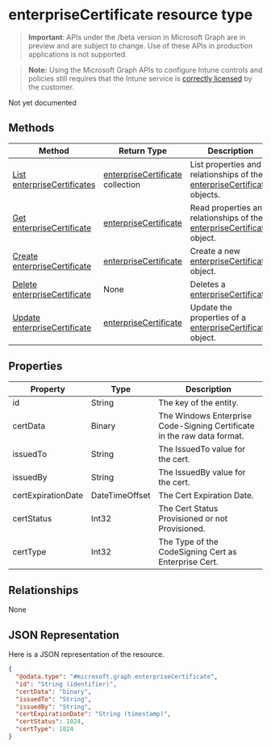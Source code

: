 ﻿# enterpriseCertificate resource type

> **Important**: APIs under the /beta version in Microsoft Graph are in preview and are subject to change. Use of these APIs in production applications is not supported.

> **Note:** Using the Microsoft Graph APIs to configure Intune controls and policies still requires that the Intune service is [correctly licensed](https://go.microsoft.com/fwlink/?linkid=839381) by the customer.

Not yet documented
## Methods
|Method|Return Type|Description|
|---|---|---|
|[List enterpriseCertificates](../api/intune_apps_enterprisecertificate_list.md)|[enterpriseCertificate](../resources/intune_apps_enterprisecertificate.md) collection|List properties and relationships of the [enterpriseCertificate](../resources/intune_apps_enterprisecertificate.md) objects.|
|[Get enterpriseCertificate](../api/intune_apps_enterprisecertificate_get.md)|[enterpriseCertificate](../resources/intune_apps_enterprisecertificate.md)|Read properties and relationships of the [enterpriseCertificate](../resources/intune_apps_enterprisecertificate.md) object.|
|[Create enterpriseCertificate](../api/intune_apps_enterprisecertificate_create.md)|[enterpriseCertificate](../resources/intune_apps_enterprisecertificate.md)|Create a new [enterpriseCertificate](../resources/intune_apps_enterprisecertificate.md) object.|
|[Delete enterpriseCertificate](../api/intune_apps_enterprisecertificate_delete.md)|None|Deletes a [enterpriseCertificate](../resources/intune_apps_enterprisecertificate.md).|
|[Update enterpriseCertificate](../api/intune_apps_enterprisecertificate_update.md)|[enterpriseCertificate](../resources/intune_apps_enterprisecertificate.md)|Update the properties of a [enterpriseCertificate](../resources/intune_apps_enterprisecertificate.md) object.|

## Properties
|Property|Type|Description|
|---|---|---|
|id|String|The key of the entity.|
|certData|Binary|The Windows Enterprise Code-Signing Certificate in the raw data format.|
|issuedTo|String|The IssuedTo value for the cert.|
|issuedBy|String|The IssuedBy value for the cert.|
|certExpirationDate|DateTimeOffset|The Cert Expiration Date.|
|certStatus|Int32|The Cert Status Provisioned or not Provisioned.|
|certType|Int32|The Type of the CodeSigning Cert as Enterprise Cert.|

## Relationships
None
## JSON Representation
Here is a JSON representation of the resource.
<!-- {
  "blockType": "resource",
  "keyProperty": "id",
  "@odata.type": "microsoft.graph.enterpriseCertificate"
}
-->
```json
{
  "@odata.type": "#microsoft.graph.enterpriseCertificate",
  "id": "String (identifier)",
  "certData": "binary",
  "issuedTo": "String",
  "issuedBy": "String",
  "certExpirationDate": "String (timestamp)",
  "certStatus": 1024,
  "certType": 1024
}
```



